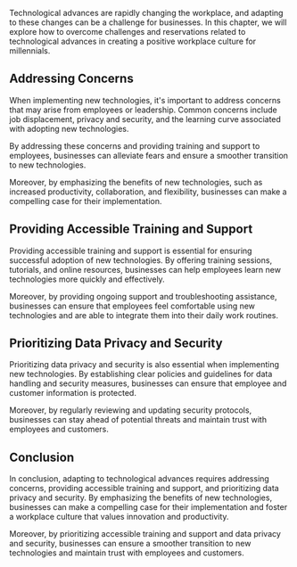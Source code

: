 
Technological advances are rapidly changing the workplace, and adapting to these changes can be a challenge for businesses. In this chapter, we will explore how to overcome challenges and reservations related to technological advances in creating a positive workplace culture for millennials.

Addressing Concerns
-------------------

When implementing new technologies, it's important to address concerns that may arise from employees or leadership. Common concerns include job displacement, privacy and security, and the learning curve associated with adopting new technologies.

By addressing these concerns and providing training and support to employees, businesses can alleviate fears and ensure a smoother transition to new technologies.

Moreover, by emphasizing the benefits of new technologies, such as increased productivity, collaboration, and flexibility, businesses can make a compelling case for their implementation.

Providing Accessible Training and Support
-----------------------------------------

Providing accessible training and support is essential for ensuring successful adoption of new technologies. By offering training sessions, tutorials, and online resources, businesses can help employees learn new technologies more quickly and effectively.

Moreover, by providing ongoing support and troubleshooting assistance, businesses can ensure that employees feel comfortable using new technologies and are able to integrate them into their daily work routines.

Prioritizing Data Privacy and Security
--------------------------------------

Prioritizing data privacy and security is also essential when implementing new technologies. By establishing clear policies and guidelines for data handling and security measures, businesses can ensure that employee and customer information is protected.

Moreover, by regularly reviewing and updating security protocols, businesses can stay ahead of potential threats and maintain trust with employees and customers.

Conclusion
----------

In conclusion, adapting to technological advances requires addressing concerns, providing accessible training and support, and prioritizing data privacy and security. By emphasizing the benefits of new technologies, businesses can make a compelling case for their implementation and foster a workplace culture that values innovation and productivity.

Moreover, by prioritizing accessible training and support and data privacy and security, businesses can ensure a smoother transition to new technologies and maintain trust with employees and customers.
